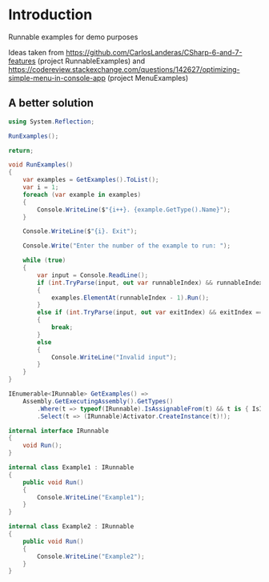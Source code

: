 # Introduction

Runnable examples for demo purposes

Ideas taken from https://github.com/CarlosLanderas/CSharp-6-and-7-features (project RunnableExamples) and https://codereview.stackexchange.com/questions/142627/optimizing-simple-menu-in-console-app (project MenuExamples)

## A better solution

```csharp
using System.Reflection;

RunExamples();

return;

void RunExamples()
{
    var examples = GetExamples().ToList();
    var i = 1;
    foreach (var example in examples)
    {
        Console.WriteLine($"{i++}. {example.GetType().Name}");
    }

    Console.WriteLine($"{i}. Exit");

    Console.Write("Enter the number of the example to run: ");

    while (true)
    {
        var input = Console.ReadLine();
        if (int.TryParse(input, out var runnableIndex) && runnableIndex > 0 && runnableIndex <= examples.Count)
        {
            examples.ElementAt(runnableIndex - 1).Run();
        }
        else if (int.TryParse(input, out var exitIndex) && exitIndex == i)
        {
            break;
        }
        else
        {
            Console.WriteLine("Invalid input");
        }
    }
}

IEnumerable<IRunnable> GetExamples() =>
    Assembly.GetExecutingAssembly().GetTypes()
        .Where(t => typeof(IRunnable).IsAssignableFrom(t) && t is { IsInterface: false, IsAbstract: false })
        .Select(t => (IRunnable)Activator.CreateInstance(t)!);

internal interface IRunnable
{
    void Run();
}

internal class Example1 : IRunnable
{
    public void Run()
    {
        Console.WriteLine("Example1");
    }
}

internal class Example2 : IRunnable
{
    public void Run()
    {
        Console.WriteLine("Example2");
    }
}
```

